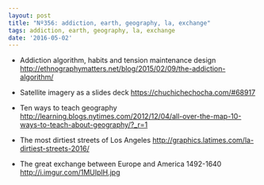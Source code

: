 ```yaml
---
layout: post
title: "Nº356: addiction, earth, geography, la, exchange"
tags: addiction, earth, geography, la, exchange
date: '2016-05-02'
---
```


* Addiction algorithm, habits and tension maintenance design
  http://ethnographymatters.net/blog/2015/02/09/the-addiction-algorithm/

* Satellite imagery as a slides deck
  https://chuchichechocha.com/#68917

* Ten ways to teach geography
  http://learning.blogs.nytimes.com/2012/12/04/all-over-the-map-10-ways-to-teach-about-geography/?_r=1

* The most dirtiest streets of Los Angeles
  http://graphics.latimes.com/la-dirtiest-streets-2016/

* The great exchange between Europe and America 1492-1640
  http://i.imgur.com/1MUIplH.jpg
